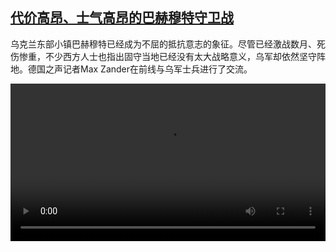 <!--1680702426000-->
[代价高昂、士气高昂的巴赫穆特守卫战](https://www.dw.com/zh/%E4%BB%A3%E4%BB%B7%E9%AB%98%E6%98%82%E3%80%81%E5%A3%AB%E6%B0%94%E9%AB%98%E6%98%82%E7%9A%84%E5%B7%B4%E8%B5%AB%E7%A9%86%E7%89%B9%E5%AE%88%E5%8D%AB%E6%88%98/a-65238055)
------

<p>乌克兰东部小镇巴赫穆特已经成为不屈的抵抗意志的象征。尽管已经激战数月、死伤惨重，不少西方人士也指出固守当地已经没有太大战略意义，乌军却依然坚守阵地。德国之声记者Max Zander在前线与乌军士兵进行了交流。</small></p><video src="https://tvdownloaddw-a.akamaihd.net/dwtv_video/flv/vdt_zh/2023/bchi230405_001_bachmut_01r_AVC_1280x720.mp4" controls style="width:100%"></video>
